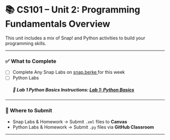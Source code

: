 # 📚 CS101 – Unit 2: Programming Fundamentals Overview

This unit includes a mix of Snap! and Python activities to build your programming skills.

---

### ✅ What to Complete
- [ ]  Complete Any Snap Labs on [snap.berke  ](https://snap.berkeley.edu/) for this week
- [ ]  Python Labs
     ##### 📌 Lab 1 Python Basics Instructions: [Lab 1: Python Basics](Unit02_Fundamentals/Lab01/Lab01_Instruction_README.md)
---

### 📂 Where to Submit
- Snap Labs & Homework → Submit `.xml` files to **Canvas**
- Python Labs & Homework → Submit `.py` files via **GitHub Classroom**

---
